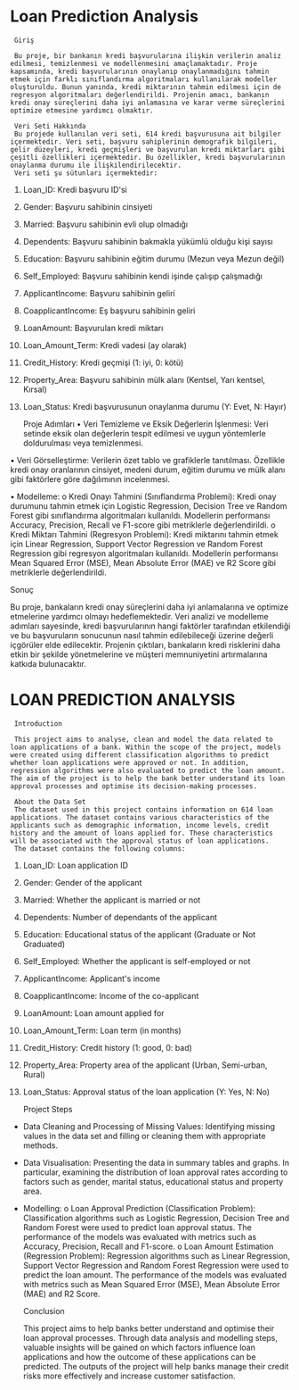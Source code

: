 # Loan Prediction Analysis
 
     Giriş
     
     Bu proje, bir bankanın kredi başvurularına ilişkin verilerin analiz edilmesi, temizlenmesi ve modellenmesini amaçlamaktadır. Proje kapsamında, kredi başvurularının onaylanıp onaylanmadığını tahmin etmek için farklı sınıflandırma algoritmaları kullanılarak modeller oluşturuldu. Bunun yanında, kredi miktarının tahmin edilmesi için de regresyon algoritmaları değerlendirildi. Projenin amacı, bankanın kredi onay süreçlerini daha iyi anlamasına ve karar verme süreçlerini optimize etmesine yardımcı olmaktır.
     
     Veri Seti Hakkında
     Bu projede kullanılan veri seti, 614 kredi başvurusuna ait bilgiler içermektedir. Veri seti, başvuru sahiplerinin demografik bilgileri, gelir düzeyleri, kredi geçmişleri ve başvurulan kredi miktarları gibi çeşitli özellikleri içermektedir. Bu özellikler, kredi başvurularının onaylanma durumu ile ilişkilendirilecektir.
     Veri seti şu sütunları içermektedir:
1.	Loan_ID: Kredi başvuru ID'si
2.	Gender: Başvuru sahibinin cinsiyeti
3.	Married: Başvuru sahibinin evli olup olmadığı
4.	Dependents: Başvuru sahibinin bakmakla yükümlü olduğu kişi sayısı
5.	Education: Başvuru sahibinin eğitim durumu (Mezun veya Mezun değil)
6.	Self_Employed: Başvuru sahibinin kendi işinde çalışıp çalışmadığı
7.	ApplicantIncome: Başvuru sahibinin geliri
8.	CoapplicantIncome: Eş başvuru sahibinin geliri
9.	LoanAmount: Başvurulan kredi miktarı
10.	Loan_Amount_Term: Kredi vadesi (ay olarak)
11.	Credit_History: Kredi geçmişi (1: iyi, 0: kötü)
12.	Property_Area: Başvuru sahibinin mülk alanı (Kentsel, Yarı kentsel, Kırsal)
13.	Loan_Status: Kredi başvurusunun onaylanma durumu (Y: Evet, N: Hayır)

     Proje Adımları
•	Veri Temizleme ve Eksik Değerlerin İşlenmesi: Veri setinde eksik olan değerlerin tespit edilmesi ve uygun yöntemlerle doldurulması veya temizlenmesi.

•	Veri Görselleştirme: Verilerin özet tablo ve grafiklerle tanıtılması. Özellikle kredi onay oranlarının cinsiyet, medeni durum, eğitim durumu ve mülk alanı gibi faktörlere göre dağılımının incelenmesi.

•	Modelleme:
o	Kredi Onayı Tahmini (Sınıflandırma Problemi): Kredi onay durumunu tahmin etmek için Logistic Regression, Decision Tree ve Random Forest gibi sınıflandırma algoritmaları kullanıldı. Modellerin performansı Accuracy, Precision, Recall ve F1-score gibi metriklerle değerlendirildi.
o	Kredi Miktarı Tahmini (Regresyon Problemi): Kredi miktarını tahmin etmek için Linear Regression, Support Vector Regression ve Random Forest Regression gibi regresyon algoritmaları kullanıldı. Modellerin performansı Mean Squared Error (MSE), Mean Absolute Error (MAE) ve R2 Score gibi metriklerle değerlendirildi.

Sonuç

Bu proje, bankaların kredi onay süreçlerini daha iyi anlamalarına ve optimize etmelerine yardımcı olmayı hedeflemektedir. Veri analizi ve modelleme adımları sayesinde, kredi başvurularının hangi faktörler tarafından etkilendiği ve bu başvuruların sonucunun nasıl tahmin edilebileceği üzerine değerli içgörüler elde edilecektir. Projenin çıktıları, bankaların kredi risklerini daha etkin bir şekilde yönetmelerine ve müşteri memnuniyetini artırmalarına katkıda bulunacaktır.

# LOAN PREDICTION ANALYSIS

     Introduction
     
     This project aims to analyse, clean and model the data related to loan applications of a bank. Within the scope of the project, models were created using different classification algorithms to predict whether loan applications were approved or not. In addition, regression algorithms were also evaluated to predict the loan amount. The aim of the project is to help the bank better understand its loan approval processes and optimise its decision-making processes.

     About the Data Set
     The dataset used in this project contains information on 614 loan applications. The dataset contains various characteristics of the applicants such as demographic information, income levels, credit history and the amount of loans applied for. These characteristics will be associated with the approval status of loan applications.
     The dataset contains the following columns:
1. Loan_ID: Loan application ID
2. Gender: Gender of the applicant
3. Married: Whether the applicant is married or not
4. Dependents: Number of dependants of the applicant
5. Education: Educational status of the applicant (Graduate or Not Graduated)
6. Self_Employed: Whether the applicant is self-employed or not
7. ApplicantIncome: Applicant's income
8. CoapplicantIncome: Income of the co-applicant
9. LoanAmount: Loan amount applied for
10. Loan_Amount_Term: Loan term (in months)
11. Credit_History: Credit history (1: good, 0: bad)
12. Property_Area: Property area of the applicant (Urban, Semi-urban, Rural)
13. Loan_Status: Approval status of the loan application (Y: Yes, N: No)

     Project Steps
- Data Cleaning and Processing of Missing Values: Identifying missing values in the data set and filling or cleaning them with appropriate methods.

- Data Visualisation: Presenting the data in summary tables and graphs. In particular, examining the distribution of loan approval rates according to factors such as gender, marital status, educational status and property area.

- Modelling:
o Loan Approval Prediction (Classification Problem): Classification algorithms such as Logistic Regression, Decision Tree and Random Forest were used to predict loan approval status. The performance of the models was evaluated with metrics such as Accuracy, Precision, Recall and F1-score.
o Loan Amount Estimation (Regression Problem): Regression algorithms such as Linear Regression, Support Vector Regression and Random Forest Regression were used to predict the loan amount. The performance of the models was evaluated with metrics such as Mean Squared Error (MSE), Mean Absolute Error (MAE) and R2 Score.

     Conclusion

    This project aims to help banks better understand and optimise their loan approval processes. Through data analysis and modelling steps, valuable insights will be gained on which factors influence loan applications and how the outcome of these applications can be predicted. The outputs of the project will help banks manage their credit risks more effectively and increase customer satisfaction.


